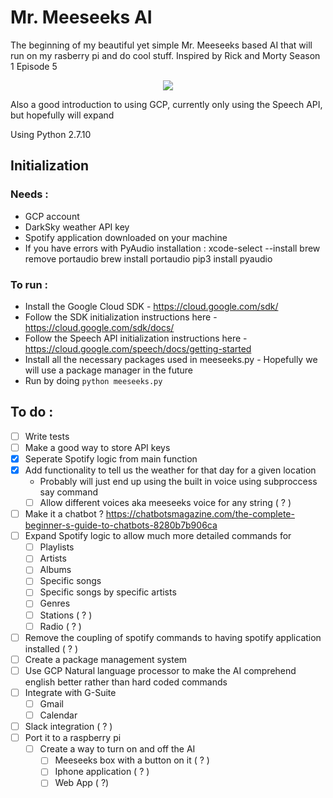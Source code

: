 # Mr. Meeseeks AI

The beginning of my beautiful yet simple Mr. Meeseeks based AI that will run on my rasberry pi and do cool stuff. Inspired by Rick and Morty Season 1 Episode 5

<p align="center">
  <img src="https://encrypted-tbn0.gstatic.com/images?q=tbn:ANd9GcT6QRqMSb05tMl41nAK-_Sn6RS79qg2qy2aiIjv7dju2CwGlEpFIQ"/>
</p>

Also a good introduction to using GCP, currently only using the Speech API, but hopefully will expand

Using Python 2.7.10

## Initialization
### Needs :
  - GCP account
  - DarkSky weather API key
  - Spotify application downloaded on your machine
  - If you have errors with PyAudio installation :
	xcode-select --install
	brew remove portaudio
	brew install portaudio
	pip3 install pyaudio

### To run :
 - Install the Google Cloud SDK - https://cloud.google.com/sdk/
 - Follow the SDK initialization instructions here - https://cloud.google.com/sdk/docs/
 - Follow the Speech API initialization instructions here - https://cloud.google.com/speech/docs/getting-started
 - Install all the necessary packages used in meeseeks.py - Hopefully we will use a package manager in the future
 - Run by doing `python meeseeks.py`



## To do :
- [ ] Write tests
- [ ] Make a good way to store API keys
- [x] Seperate Spotify logic from main function
- [x] Add functionality to tell us the weather for that day for a given location
  - Probably will just end up using the built in voice using subproccess say command
  - [ ] Allow different voices aka meeseeks voice for any string ( ? )
- [ ] Make it a chatbot ?  https://chatbotsmagazine.com/the-complete-beginner-s-guide-to-chatbots-8280b7b906ca
- [ ] Expand Spotify logic to allow much more detailed commands for
  - [ ] Playlists
  - [ ] Artists
  - [ ] Albums
  - [ ] Specific songs
  - [ ] Specific songs by specific artists
  - [ ] Genres
  - [ ] Stations ( ? )
  - [ ] Radio ( ? )
- [ ] Remove the coupling of spotify commands to having spotify application installed ( ? )
- [ ] Create a package management system
- [ ] Use GCP Natural language processor to make the AI comprehend english better rather than hard coded commands
- [ ] Integrate with G-Suite
  - [ ] Gmail
  - [ ] Calendar
- [ ] Slack integration ( ? )
- [ ] Port it to a raspberry pi
  - [ ] Create a way to turn on and off the AI
    - [ ] Meeseeks box with a button on it ( ? )
    - [ ] Iphone application ( ? )
    - [ ] Web App ( ?)
